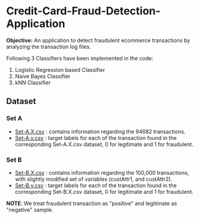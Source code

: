 # Credit-Card-Fraud-Detection-Application

**Objective:** An application to detect fraudulent ecommerce transactions by analyzing the transaction log files.

Following 3 Classifiers have been implemented in the code:
  1. Logistic Regression based Classifier
  2. Naive Bayes Classifier
  3. kNN Classifier

## Dataset
### Set A
* [Set-A.X.csv](https://drive.google.com/file/d/1MZ88sTwzkM0moQcbTfuoksBkmhef_Aim/view?usp=sharing) : contains information regarding the 94682 transactions.
* [Set-A.y.csv](https://drive.google.com/file/d/19nC-tQewLiMyJhKpENCY1dWRCVwiBEdI/view?usp=sharing) : target labels for each of the transaction found in the corresponding Set-A.X.csv dataset, 0 for legitimate and 1 for fraudulent.
### Set B
* [Set-B.X.csv](https://drive.google.com/file/d/11CxArplWFMktjHa4M-XiZapzzjFRzqUB/view?usp=sharing) : contains information regarding the 100,000 transactions, with slightly modified set of variables (custAttr1, and custAttr2).
* [Set-B.y.csv](https://drive.google.com/file/d/13jCck_1FSiVooEoX8QdozES5aQafqEWv/view?usp=sharing) : target labels for each of the transaction found in the corresponding Set-B.X.csv dataset, 0 for legitimate and 1 for fraudulent.

**NOTE**: We treat fraudulent transaction as "positive" and legitimate as "negative" sample.
